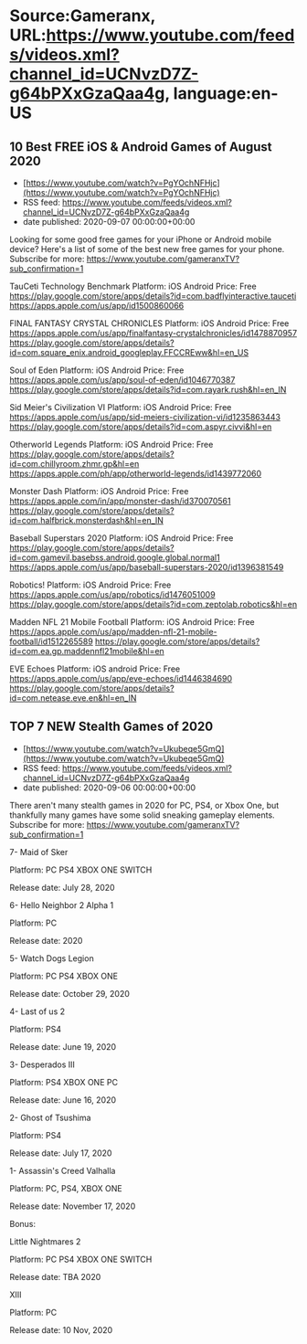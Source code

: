 # Source:Gameranx, URL:https://www.youtube.com/feeds/videos.xml?channel_id=UCNvzD7Z-g64bPXxGzaQaa4g, language:en-US

## 10 Best FREE iOS & Android Games of August 2020
 - [https://www.youtube.com/watch?v=PgYOchNFHjc](https://www.youtube.com/watch?v=PgYOchNFHjc)
 - RSS feed: https://www.youtube.com/feeds/videos.xml?channel_id=UCNvzD7Z-g64bPXxGzaQaa4g
 - date published: 2020-09-07 00:00:00+00:00

Looking for some good free games for your iPhone or Android mobile device? Here's a list of some of the best new free games for your phone.
Subscribe for more: https://www.youtube.com/gameranxTV?sub_confirmation=1

TauCeti Technology Benchmark
Platform: iOS Android
Price: Free
https://play.google.com/store/apps/details?id=com.badflyinteractive.tauceti
https://apps.apple.com/us/app/id1500860066

FINAL FANTASY CRYSTAL CHRONICLES
Platform: iOS Android
Price: Free
https://apps.apple.com/us/app/finalfantasy-crystalchronicles/id1478870957
https://play.google.com/store/apps/details?id=com.square_enix.android_googleplay.FFCCREww&hl=en_US

Soul of Eden
Platform: iOS Android
Price: Free
https://apps.apple.com/us/app/soul-of-eden/id1046770387
https://play.google.com/store/apps/details?id=com.rayark.rush&hl=en_IN

Sid Meier's Civilization VI
Platform: iOS Android
Price: Free
https://apps.apple.com/us/app/sid-meiers-civilization-vi/id1235863443
https://play.google.com/store/apps/details?id=com.aspyr.civvi&hl=en

Otherworld Legends
Platform: iOS Android
Price: Free
https://play.google.com/store/apps/details?id=com.chillyroom.zhmr.gp&hl=en
https://apps.apple.com/ph/app/otherworld-legends/id1439772060

Monster Dash
Platform: iOS Android
Price: Free
https://apps.apple.com/in/app/monster-dash/id370070561
https://play.google.com/store/apps/details?id=com.halfbrick.monsterdash&hl=en_IN


Baseball Superstars 2020
Platform: iOS Android
Price: Free
https://play.google.com/store/apps/details?id=com.gamevil.basebss.android.google.global.normal1
https://apps.apple.com/us/app/baseball-superstars-2020/id1396381549


Robotics!
Platform: iOS Android
Price: Free
https://apps.apple.com/us/app/robotics/id1476051009
https://play.google.com/store/apps/details?id=com.zeptolab.robotics&hl=en


Madden NFL 21 Mobile Football
Platform: iOS Android
Price: Free
https://apps.apple.com/us/app/madden-nfl-21-mobile-football/id1512265589
https://play.google.com/store/apps/details?id=com.ea.gp.maddennfl21mobile&hl=en


EVE Echoes
Platform: iOS android
Price: Free
https://apps.apple.com/us/app/eve-echoes/id1446384690
https://play.google.com/store/apps/details?id=com.netease.eve.en&hl=en_IN

## TOP 7 NEW Stealth Games of 2020
 - [https://www.youtube.com/watch?v=Ukubeqe5GmQ](https://www.youtube.com/watch?v=Ukubeqe5GmQ)
 - RSS feed: https://www.youtube.com/feeds/videos.xml?channel_id=UCNvzD7Z-g64bPXxGzaQaa4g
 - date published: 2020-09-06 00:00:00+00:00

There aren't many stealth games in 2020 for PC, PS4, or Xbox One, but thankfully many games have some solid sneaking gameplay elements.
Subscribe for more: https://www.youtube.com/gameranxTV?sub_confirmation=1

7- Maid of Sker

Platform: PC PS4 XBOX ONE SWITCH

Release date: July 28, 2020



6- Hello Neighbor 2 Alpha 1       

Platform: PC

Release date: 2020    



5-  Watch Dogs Legion

Platform: PC PS4 XBOX ONE

Release date: October 29, 2020



4- Last of us 2

Platform: PS4

Release date: June 19, 2020



3- Desperados III

Platform: PS4 XBOX ONE PC

Release date: June 16, 2020



2- Ghost of Tsushima

Platform: PS4

Release date: July 17, 2020



1- Assassin's Creed Valhalla

Platform: PC, PS4, XBOX ONE

Release date: November 17, 2020



Bonus: 

Little Nightmares 2

Platform: PC PS4 XBOX ONE SWITCH

Release date: TBA 2020



XIII

Platform: PC

Release date: 10 Nov, 2020

